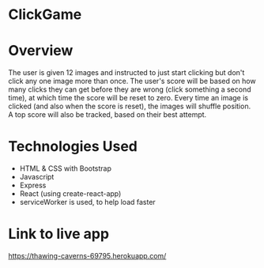 # ClickGame

# Overview
The user is given 12 images and instructed to just start clicking but don't click any one image more than once. The user's score will be based on how many clicks they can get before they are wrong (click something a second time), at which time the score will be reset to zero. Every time an image is clicked (and also when the score is reset), the images will shuffle position. A top score will also be tracked, based on their best attempt.

# Technologies Used
* HTML & CSS with Bootstrap
* Javascript
* Express
* React (using create-react-app)
* serviceWorker is used, to help load faster

# Link to live app
https://thawing-caverns-69795.herokuapp.com/
